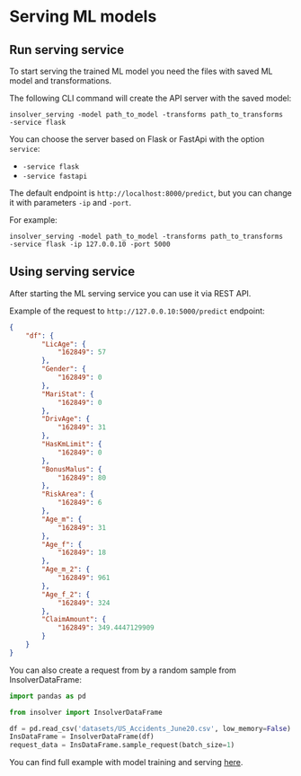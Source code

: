 # Serving ML models

## Run serving service

To start serving the trained ML model you need the files with saved ML model and transformations.

The following CLI command will create the API server with the saved model:

```shell
insolver_serving -model path_to_model -transforms path_to_transforms  -service flask
```

You can choose the server based on Flask or FastApi with the option `service`:
- `-service flask`
- `-service fastapi`

The default endpoint is `http://localhost:8000/predict`, but you can change it with parameters `-ip` and `-port`.

For example:
```shell
insolver_serving -model path_to_model -transforms path_to_transforms  -service flask -ip 127.0.0.10 -port 5000
```


## Using serving service

After starting the ML serving service you can use it via REST API.


Example of the request to `http://127.0.0.10:5000/predict` endpoint:
```json
{
    "df": {
        "LicAge": {
            "162849": 57
        },
        "Gender": {
            "162849": 0
        },
        "MariStat": {
            "162849": 0
        },
        "DrivAge": {
            "162849": 31
        },
        "HasKmLimit": {
            "162849": 0
        },
        "BonusMalus": {
            "162849": 80
        },
        "RiskArea": {
            "162849": 6
        },
        "Age_m": {
            "162849": 31
        },
        "Age_f": {
            "162849": 18
        },
        "Age_m_2": {
            "162849": 961
        },
        "Age_f_2": {
            "162849": 324
        },
        "ClaimAmount": {
            "162849": 349.4447129909
        }
    }
}

```

You can also create a request from by a random sample from InsolverDataFrame:

```python
import pandas as pd

from insolver import InsolverDataFrame

df = pd.read_csv('datasets/US_Accidents_June20.csv', low_memory=False)
InsDataFrame = InsolverDataFrame(df)
request_data = InsDataFrame.sample_request(batch_size=1)
```


You can find full example with model training and serving [here](examples.md).
